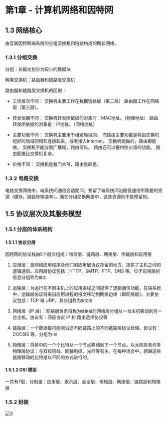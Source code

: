 # 第1章 - 计算机网络和因特网

## 1.3 网络核心

由互联因特网端系统的分组交换机和链路构成的网状网络。

### 1.3.1 分组交换

分组：长报文划分为较小的数据块

两类交换机：路由器和链路层交换机

路由器和链路层交换机的区别：

- 工作层次不同：
    交换机主要工作在数据链路层（第二层）
    路由器工作在网络层（第三层）。

- 转发依据不同：
    交换机转发所依据的对象时：MAC地址。（物理地址）
    路由转发所依据的对象是：IP地址。（网络地址）

- 主要功能不同：
    交换机主要用于组建局域网，
    而路由主要功能是将由交换机组好的局域网相互连接起来，或者接入Internet。
    交换机能做的，路由都能做。
    交换机不能分割广播域，路由可以。
    路由还可以提供防火墙的功能。
    路由配置比交换机复杂。
- 价格不同：
    交换机是看门大爷，路由是邮差。

### 1.3.2 电路交换

电路交换网络中，端系统间通信会话期间，预留了端系统间沿路径通信所需要的资源（缓存，链路传输速率）。而在分组交换网络中，这些资源则不是预留的。

## 1.5 协议层次及其服务模型

### 1.5.1 分层的体系结构

#### 1.5.1.1 协议分层

因特网的协议栈由5个层次组成：物理层、链路层、网络层、传输层和应用层

1. 应用层：是网络应用程序及他们的应用层协议存留的地方。提供了主机之间的逻辑通信。应用层协议包括：HTTP、SMTP、FTP、DNS 等。位于应用层的信息分组称为`报文`

2. 运输层：为运行在不同主机上的应用进程之间提供了逻辑通信功能，在端系统中，运输层协议将来自应用进程的报文移动到网络边缘（即网络层）。主要协议包括：TCP 和 UDP。其分组称为`报文段`

3. 网络层（IP 层）：网络层负责将称为`数据报`的网络层分组从一台主机移动到另一台主机。协议有：网际协议 IP 和 路由选择协议等

4. 链路层：一个数据报可能呗沿途不同链路上的不同链路层协议处理。协议有：DOCSIS 等。分组为 `帧`

5. 物理层：将帧中的一个个比特从一个节点移动到下一个节点。以太网具有许多物理层协议：与双绞铜线、同轴电缆、光纤等有关。在每种场合中，跨越这些链路移动的比特是以不同的方式进行的。

#### 1.5.1.2 OSI 模型

一共有7层，分别是：应用层、表示层、会话层、传输层、网络层、链路层和物理层

### 1.5.2 封装

![2](http://ww1.sinaimg.cn/large/006alGmrly1g2qskuf0aqj317q0r14hu.jpg)